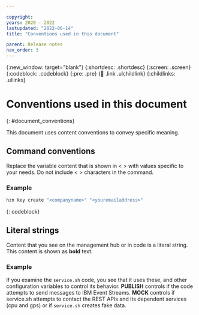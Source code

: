 ```yaml
---

copyright:
years: 2020 - 2022
lastupdated: "2022-06-14"
title: "Conventions used in this document"

parent: Release notes
nav_order: 3
---
```


{:new_window: target="blank"}
{:shortdesc: .shortdesc}
{:screen: .screen}
{:codeblock: .codeblock}
{:pre: .pre}
{:child: .link .ulchildlink}
{:childlinks: .ullinks}

# Conventions used in this document

{: #document_conventions}

This document uses content conventions to convey specific meaning.

## Command conventions

Replace the variable content that is shown in < > with values specific to your needs. Do not include  < > characters in the command.

### Example

  ```bash
  hzn key create "<companyname>" "<youremailaddress>"
  ```
  {: codeblock}

## Literal strings

Content that you see on the management hub or in code is a literal string. This content is shown as **bold** text.

### Example

If you examine the `service.sh` code, you see that it uses these, and other configuration variables to control its behavior. **PUBLISH** controls if the code attempts to send messages to IBM Event Streams. **MOCK** controls if service.sh attempts to contact the REST APIs and its dependent services (cpu and gps) or if `service.sh` creates fake data.
